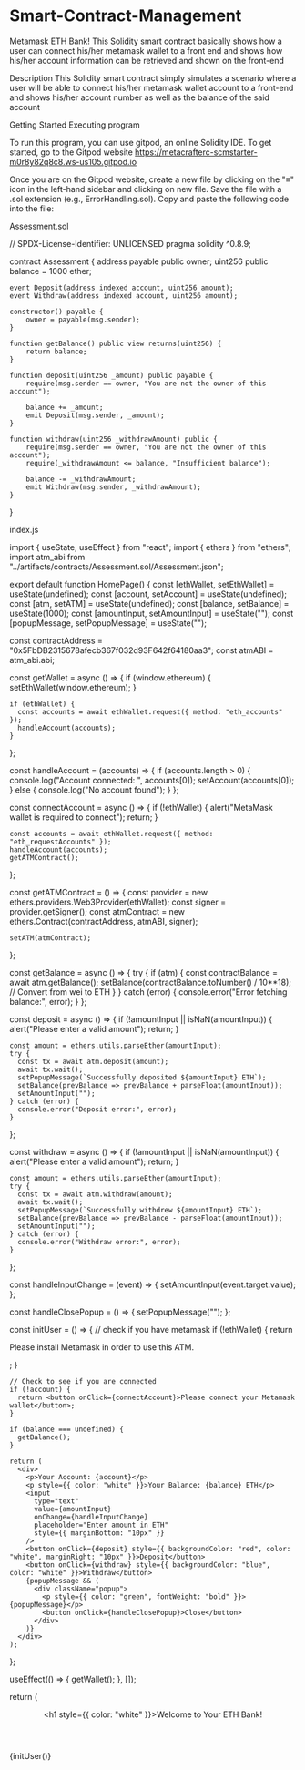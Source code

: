 # Smart-Contract-Management

Metamask ETH Bank!
This Solidity smart contract basically shows how a user can connect his/her metamask wallet to a front end and shows how his/her account information can be retrieved and shown on the front-end

Description
This Solidity smart contract simply simulates a scenario where a user will be able to connect his/her metamask wallet account to a front-end and shows his/her account number as well as the balance of the said account

Getting Started
Executing program

To run this program, you can use gitpod, an online Solidity IDE. To get started, go to the Gitpod website https://metacrafterc-scmstarter-m0r8y82q8c8.ws-us105.gitpod.io

Once you are on the Gitpod website, create a new file by clicking on the "≡" icon in the left-hand sidebar and clicking on new file. Save the file with a .sol extension (e.g., ErrorHandling.sol). Copy and paste the following code into the file:

Assessment.sol

// SPDX-License-Identifier: UNLICENSED
pragma solidity ^0.8.9;

contract Assessment {
    address payable public owner;
    uint256 public balance = 1000 ether;

    event Deposit(address indexed account, uint256 amount);
    event Withdraw(address indexed account, uint256 amount);

    constructor() payable {
        owner = payable(msg.sender);
    }

    function getBalance() public view returns(uint256) {
        return balance;
    }

    function deposit(uint256 _amount) public payable {
        require(msg.sender == owner, "You are not the owner of this account");
        
        balance += _amount;
        emit Deposit(msg.sender, _amount);
    }

    function withdraw(uint256 _withdrawAmount) public {
        require(msg.sender == owner, "You are not the owner of this account");
        require(_withdrawAmount <= balance, "Insufficient balance");

        balance -= _withdrawAmount;
        emit Withdraw(msg.sender, _withdrawAmount);
    }
}


index.js

import { useState, useEffect } from "react";
import { ethers } from "ethers";
import atm_abi from "../artifacts/contracts/Assessment.sol/Assessment.json";

export default function HomePage() {
  const [ethWallet, setEthWallet] = useState(undefined);
  const [account, setAccount] = useState(undefined);
  const [atm, setATM] = useState(undefined);
  const [balance, setBalance] = useState(1000); 
  const [amountInput, setAmountInput] = useState("");
  const [popupMessage, setPopupMessage] = useState("");

  const contractAddress = "0x5FbDB2315678afecb367f032d93F642f64180aa3";
  const atmABI = atm_abi.abi;

  const getWallet = async () => {
    if (window.ethereum) {
      setEthWallet(window.ethereum);
    }

    if (ethWallet) {
      const accounts = await ethWallet.request({ method: "eth_accounts" });
      handleAccount(accounts);
    }
  };

  const handleAccount = (accounts) => {
    if (accounts.length > 0) {
      console.log("Account connected: ", accounts[0]);
      setAccount(accounts[0]);
    } else {
      console.log("No account found");
    }
  };

  const connectAccount = async () => {
    if (!ethWallet) {
      alert("MetaMask wallet is required to connect");
      return;
    }

    const accounts = await ethWallet.request({ method: "eth_requestAccounts" });
    handleAccount(accounts);
    getATMContract();
  };

  const getATMContract = () => {
    const provider = new ethers.providers.Web3Provider(ethWallet);
    const signer = provider.getSigner();
    const atmContract = new ethers.Contract(contractAddress, atmABI, signer);

    setATM(atmContract);
  };

  const getBalance = async () => {
    try {
      if (atm) {
        const contractBalance = await atm.getBalance();
        setBalance(contractBalance.toNumber() / 10**18); // Convert from wei to ETH
      }
    } catch (error) {
      console.error("Error fetching balance:", error);
    }
  };

  const deposit = async () => {
    if (!amountInput || isNaN(amountInput)) {
      alert("Please enter a valid amount");
      return;
    }
  
    const amount = ethers.utils.parseEther(amountInput);
    try {
      const tx = await atm.deposit(amount);
      await tx.wait();
      setPopupMessage(`Successfully deposited ${amountInput} ETH`);
      setBalance(prevBalance => prevBalance + parseFloat(amountInput));
      setAmountInput("");
    } catch (error) {
      console.error("Deposit error:", error);
    }
  };
  
  const withdraw = async () => {
    if (!amountInput || isNaN(amountInput)) {
      alert("Please enter a valid amount");
      return;
    }
  
    const amount = ethers.utils.parseEther(amountInput);
    try {
      const tx = await atm.withdraw(amount);
      await tx.wait();
      setPopupMessage(`Successfully withdrew ${amountInput} ETH`);
      setBalance(prevBalance => prevBalance - parseFloat(amountInput));
      setAmountInput("");
    } catch (error) {
      console.error("Withdraw error:", error);
    }
  };
  
  const handleInputChange = (event) => {
    setAmountInput(event.target.value);
  };

  const handleClosePopup = () => {
    setPopupMessage("");
  };

  const initUser = () => {
    // check if you have metamask
    if (!ethWallet) {
      return <p>Please install Metamask in order to use this ATM.</p>;
    }

    // Check to see if you are connected
    if (!account) {
      return <button onClick={connectAccount}>Please connect your Metamask wallet</button>;
    }

    if (balance === undefined) {
      getBalance();
    }

    return (
      <div>
        <p>Your Account: {account}</p>
        <p style={{ color: "white" }}>Your Balance: {balance} ETH</p>
        <input
          type="text"
          value={amountInput}
          onChange={handleInputChange}
          placeholder="Enter amount in ETH"
          style={{ marginBottom: "10px" }}
        />
        <button onClick={deposit} style={{ backgroundColor: "red", color: "white", marginRight: "10px" }}>Deposit</button>
        <button onClick={withdraw} style={{ backgroundColor: "blue", color: "white" }}>Withdraw</button>
        {popupMessage && (
          <div className="popup">
            <p style={{ color: "green", fontWeight: "bold" }}>{popupMessage}</p>
            <button onClick={handleClosePopup}>Close</button>
          </div>
        )}
      </div>
    );
  };

  useEffect(() => {
    getWallet();
  }, []);

  return (
    <main className="container">
      <header>
        <h1 style={{ color: "white" }}>Welcome to Your ETH Bank!</h1>
      </header>
      {initUser()}
      <style jsx global>{`
        body {
          background-color: black;
          margin: 0;
          font-family: Arial, sans-serif;
        }

        .container {
          text-align: center;
        }

        .popup {
          position: fixed;
          top: 50%;
          left: 50%;
          transform: translate(-50%, -50%);
          background: black;
          padding: 20px;
          border: 1px solid #ccc;
        }

        .popup p {
          color: white;
        }
      `}</style>
    </main>
  );
}

To get the code and the front-end working, follow these steps:

Inside the project directory, in the terminal type: npm i
Open two additional terminals in your VS code
In the second terminal type: npx hardhat node
In the third terminal, type: npx hardhat run --network localhost scripts/deploy.js
Back in the first terminal, type npm run dev to launch the front-end.

Author
Raymark
